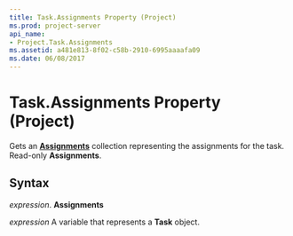 ```yaml
---
title: Task.Assignments Property (Project)
ms.prod: project-server
api_name:
- Project.Task.Assignments
ms.assetid: a481e813-8f02-c58b-2910-6995aaaafa09
ms.date: 06/08/2017
---
```



# Task.Assignments Property (Project)

Gets an  **[Assignments](Project.Assignment.md)** collection representing the assignments for the task. Read-only **Assignments**.


## Syntax

 _expression_. **Assignments**

 _expression_ A variable that represents a **Task** object.



